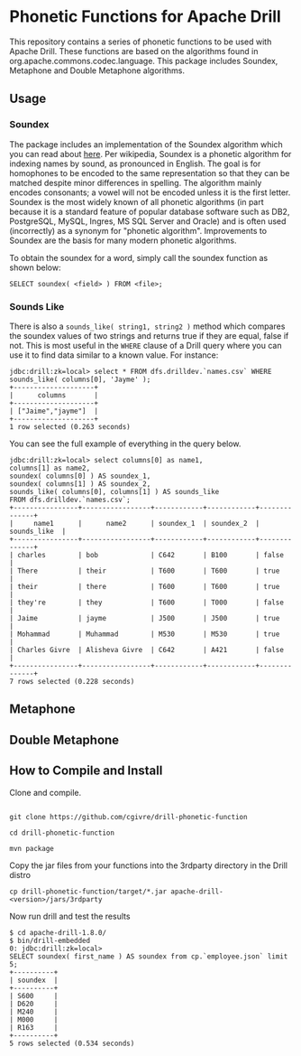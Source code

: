 # Phonetic Functions for Apache Drill
This repository contains a series of phonetic functions to be used with Apache Drill.  These functions are based on the algorithms found in org.apache.commons.codec.language.  This package includes Soundex, Metaphone and Double Metaphone algorithms.

## Usage

### Soundex
The package includes an implementation of the Soundex algorithm which you can read about [here](https://en.wikipedia.org/wiki/Soundex).  Per wikipedia, Soundex is a phonetic algorithm for indexing names by sound, as pronounced in English. The goal is for homophones to be encoded to the same representation so that they can be matched despite minor differences in spelling. The algorithm mainly encodes consonants; a vowel will not be encoded unless it is the first letter. Soundex is the most widely known of all phonetic algorithms (in part because it is a standard feature of popular database software such as DB2, PostgreSQL, MySQL, Ingres, MS SQL Server and Oracle) and is often used (incorrectly) as a synonym for "phonetic algorithm". Improvements to Soundex are the basis for many modern phonetic algorithms.

To obtain the soundex for a word, simply call the soundex function as shown below:
```
SELECT soundex( <field> ) FROM <file>;
```
### Sounds Like
There is also a `sounds_like( string1, string2 )` method which compares the soundex values of two strings and returns true if they are equal, false if not.  This is most useful in the `WHERE` clause of a Drill query where you can use it to find data similar to a known value.  For instance:

```
jdbc:drill:zk=local> select * FROM dfs.drilldev.`names.csv` WHERE sounds_like( columns[0], 'Jayme' );
+--------------------+
|      columns       |
+--------------------+
| ["Jaime","jayme"]  |
+--------------------+
1 row selected (0.263 seconds)
```
You can see the full example of everything in the query below.

```
jdbc:drill:zk=local> select columns[0] as name1,
columns[1] as name2,
soundex( columns[0] ) AS soundex_1,
soundex( columns[1] ) AS soundex_2,
sounds_like( columns[0], columns[1] ) AS sounds_like
FROM dfs.drilldev.`names.csv`;
+----------------+-----------------+------------+------------+--------------+
|     name1      |      name2      | soundex_1  | soundex_2  | sounds_like  |
+----------------+-----------------+------------+------------+--------------+
| charles        | bob             | C642       | B100       | false        |
| There          | their           | T600       | T600       | true         |
| their          | there           | T600       | T600       | true         |
| they're        | they            | T600       | T000       | false        |
| Jaime          | jayme           | J500       | J500       | true         |
| Mohammad       | Muhammad        | M530       | M530       | true         |
| Charles Givre  | Alisheva Givre  | C642       | A421       | false        |
+----------------+-----------------+------------+------------+--------------+
7 rows selected (0.228 seconds)
```
## Metaphone

## Double Metaphone


## How to Compile and Install

Clone and compile.

```

git clone https://github.com/cgivre/drill-phonetic-function

cd drill-phonetic-function

mvn package

```

Copy the jar files from your functions into the 3rdparty directory in the Drill distro

```
cp drill-phonetic-function/target/*.jar apache-drill-<version>/jars/3rdparty
```

Now run drill and test the results

```
$ cd apache-drill-1.8.0/
$ bin/drill-embedded
0: jdbc:drill:zk=local>
SELECT soundex( first_name ) AS soundex from cp.`employee.json` limit 5;
+----------+
| soundex  |
+----------+
| S600     |
| D620     |
| M240     |
| M000     |
| R163     |
+----------+
5 rows selected (0.534 seconds)

```
